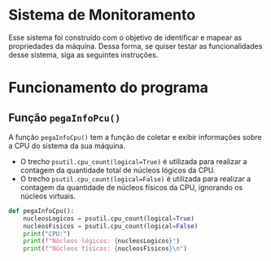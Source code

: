 # Sistema de Monitoramento

Esse sistema foi construído com o objetivo de identificar e mapear as propriedades da máquina. Dessa forma, se quiser testar as funcionalidades desse sistema, siga as seguintes instruções.

# Funcionamento do programa
## Função ``pegaInfoPcu()``

A função ``pegaInfoCpu()`` tem a função de coletar e exibir informações sobre a CPU do sistema da sua máquina.

- O trecho ``psutil.cpu_count(logical=True)`` é utilizada para realizar a contagem da quantidade total de núcleos lógicos da CPU.
- O trecho ``psutil.cpu_count(logical=False)`` é utilizada para realizar a contagem da quantidade de núcleos físicos da CPU, ignorando os núcleos virtuais.

```python
def pegaInfoCpu():
    nucleosLogicos = psutil.cpu_count(logical=True)
    nucleosFisicos = psutil.cpu_count(logical=False)
    print("CPU:")
    print(f"Núcleos lógicos: {nucleosLogicos}")
    print(f"Núcleos físicos: {nucleosFisicos}\n")
```